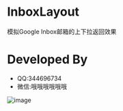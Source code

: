 # InboxLayout
模拟Google Inbox邮箱的上下拉返回效果
# Developed By
+ QQ:344696734
+ 微信:哦哦哦哦哦哦

![image](https://raw.githubusercontent.com/zhaozhentao/InboxLayout/master/screenshot/demo.gif)

